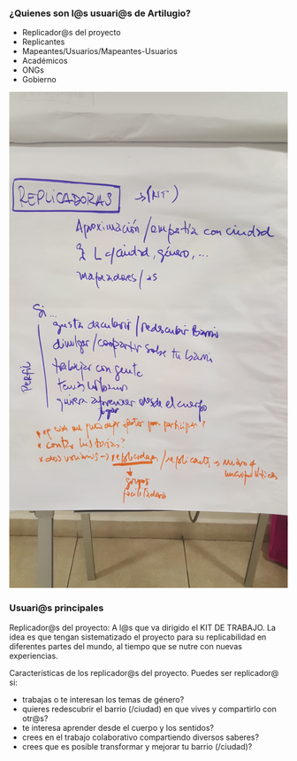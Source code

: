 ### ¿Quienes son l@s usuari@s de Artilugio?

* Replicador@s del proyecto
* Replicantes
* Mapeantes/Usuarios/Mapeantes-Usuarios
* Académicos
* ONGs
* Gobierno


![esquema de aproximación a las usuarias](https://github.com/iLab-Openlabs/artilugios/blob/recipe/prototyping/grafemas/20171205_1_Usuarios_Foto01.jpg)

### Usuari@s principales

Replicador@s del proyecto: A l@s que va dirigido el KIT DE TRABAJO. La idea es que tengan sistematizado el proyecto para su replicabilidad en diferentes partes del mundo, al tiempo que se nutre con nuevas experiencias.

Características de los replicador@s del proyecto. Puedes ser replicador@ si:
* trabajas o te interesan los temas de género?
* quieres redescubrir el barrio (/ciudad) en que vives y compartirlo con otr@s?
* te interesa aprender desde el cuerpo y los sentidos?
* crees en el trabajo colaborativo compartiendo diversos saberes?
* crees que es posible transformar y mejorar tu barrio (/ciudad)?
